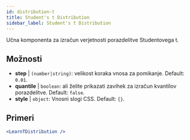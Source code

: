 ```yaml
---
id: distribution-t
title: Student's t Distribution
sidebar_label: Student's t Distribution
---
```


Učna komponenta za izračun verjetnosti porazdelitve Studentovega t.

## Možnosti

* __step__ | `(number|string)`: velikost koraka vnosa za pomikanje. Default: `0.01`.
* __quantile__ | `boolean`: ali želite prikazati zavihek za izračun kvantilov porazdelitve. Default: `false`.
* __style__ | `object`: Vnosni slogi CSS. Default: `{}`.


## Primeri

```jsx live
<LearnTDistribution />
```

